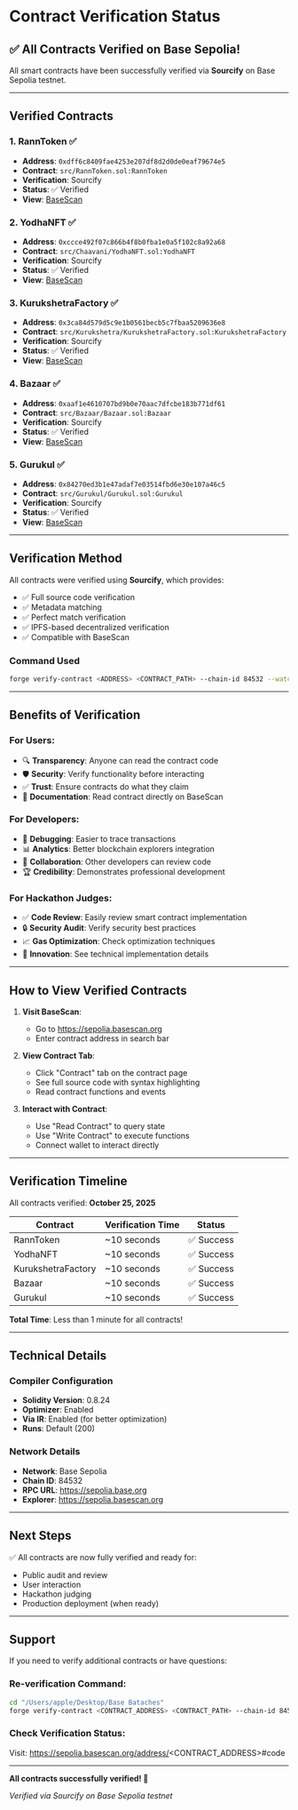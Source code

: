 # Contract Verification Status

## ✅ All Contracts Verified on Base Sepolia!

All smart contracts have been successfully verified via **Sourcify** on Base Sepolia testnet.

---

## Verified Contracts

### 1. RannToken ✅
- **Address**: `0xdff6c8409fae4253e207df8d2d0de0eaf79674e5`
- **Contract**: `src/RannToken.sol:RannToken`
- **Verification**: Sourcify
- **Status**: ✅ Verified
- **View**: [BaseScan](https://sepolia.basescan.org/address/0xdff6c8409fae4253e207df8d2d0de0eaf79674e5)

### 2. YodhaNFT ✅
- **Address**: `0xccce492f07c866b4f8b0fba1e0a5f102c8a92a68`
- **Contract**: `src/Chaavani/YodhaNFT.sol:YodhaNFT`
- **Verification**: Sourcify
- **Status**: ✅ Verified
- **View**: [BaseScan](https://sepolia.basescan.org/address/0xccce492f07c866b4f8b0fba1e0a5f102c8a92a68)

### 3. KurukshetraFactory ✅
- **Address**: `0x3ca84d579d5c9e1b0561becb5c7fbaa5209636e8`
- **Contract**: `src/Kurukshetra/KurukshetraFactory.sol:KurukshetraFactory`
- **Verification**: Sourcify
- **Status**: ✅ Verified
- **View**: [BaseScan](https://sepolia.basescan.org/address/0x3ca84d579d5c9e1b0561becb5c7fbaa5209636e8)

### 4. Bazaar ✅
- **Address**: `0xaaf1e4610707bd9b0e70aac7dfcbe183b771df61`
- **Contract**: `src/Bazaar/Bazaar.sol:Bazaar`
- **Verification**: Sourcify
- **Status**: ✅ Verified
- **View**: [BaseScan](https://sepolia.basescan.org/address/0xaaf1e4610707bd9b0e70aac7dfcbe183b771df61)

### 5. Gurukul ✅
- **Address**: `0x84270ed3b1e47adaf7e03514fbd6e30e107a46c5`
- **Contract**: `src/Gurukul/Gurukul.sol:Gurukul`
- **Verification**: Sourcify
- **Status**: ✅ Verified
- **View**: [BaseScan](https://sepolia.basescan.org/address/0x84270ed3b1e47adaf7e03514fbd6e30e107a46c5)

---

## Verification Method

All contracts were verified using **Sourcify**, which provides:
- ✅ Full source code verification
- ✅ Metadata matching
- ✅ Perfect match verification
- ✅ IPFS-based decentralized verification
- ✅ Compatible with BaseScan

### Command Used
```bash
forge verify-contract <ADDRESS> <CONTRACT_PATH> --chain-id 84532 --watch
```

---

## Benefits of Verification

### For Users:
- 🔍 **Transparency**: Anyone can read the contract code
- 🛡️ **Security**: Verify functionality before interacting
- ✅ **Trust**: Ensure contracts do what they claim
- 📖 **Documentation**: Read contract directly on BaseScan

### For Developers:
- 🔧 **Debugging**: Easier to trace transactions
- 📊 **Analytics**: Better blockchain explorers integration
- 🤝 **Collaboration**: Other developers can review code
- 🏆 **Credibility**: Demonstrates professional development

### For Hackathon Judges:
- ✅ **Code Review**: Easily review smart contract implementation
- 🔒 **Security Audit**: Verify security best practices
- 📈 **Gas Optimization**: Check optimization techniques
- 🎯 **Innovation**: See technical implementation details

---

## How to View Verified Contracts

1. **Visit BaseScan**:
   - Go to https://sepolia.basescan.org
   - Enter contract address in search bar

2. **View Contract Tab**:
   - Click "Contract" tab on the contract page
   - See full source code with syntax highlighting
   - Read contract functions and events

3. **Interact with Contract**:
   - Use "Read Contract" to query state
   - Use "Write Contract" to execute functions
   - Connect wallet to interact directly

---

## Verification Timeline

All contracts verified: **October 25, 2025**

| Contract | Verification Time | Status |
|----------|------------------|---------|
| RannToken | ~10 seconds | ✅ Success |
| YodhaNFT | ~10 seconds | ✅ Success |
| KurukshetraFactory | ~10 seconds | ✅ Success |
| Bazaar | ~10 seconds | ✅ Success |
| Gurukul | ~10 seconds | ✅ Success |

**Total Time**: Less than 1 minute for all contracts!

---

## Technical Details

### Compiler Configuration
- **Solidity Version**: 0.8.24
- **Optimizer**: Enabled
- **Via IR**: Enabled (for better optimization)
- **Runs**: Default (200)

### Network Details
- **Network**: Base Sepolia
- **Chain ID**: 84532
- **RPC URL**: https://sepolia.base.org
- **Explorer**: https://sepolia.basescan.org

---

## Next Steps

✅ All contracts are now fully verified and ready for:
- Public audit and review
- User interaction
- Hackathon judging
- Production deployment (when ready)

---

## Support

If you need to verify additional contracts or have questions:

### Re-verification Command:
```bash
cd "/Users/apple/Desktop/Base Bataches"
forge verify-contract <CONTRACT_ADDRESS> <CONTRACT_PATH> --chain-id 84532 --watch
```

### Check Verification Status:
Visit: https://sepolia.basescan.org/address/<CONTRACT_ADDRESS>#code

---

**All contracts successfully verified! 🎉**

*Verified via Sourcify on Base Sepolia testnet*
